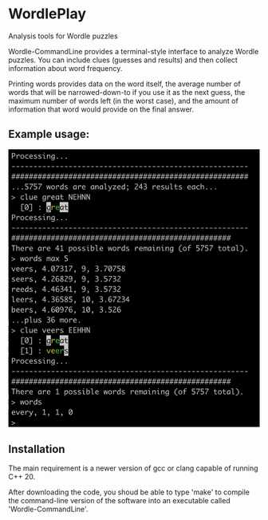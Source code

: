 # WordlePlay
Analysis tools for Wordle puzzles

Wordle-CommandLine provides a terminal-style interface to analyze Wordle puzzles.
You can include clues (guesses and results) and then collect information about
word frequency.

Printing words provides data on the word itself, the average number of words that
will be narrowed-down-to if you use it as the next guess, the maximum number of 
words left (in the worst case), and the amount of information that word would
provide on the final answer.

## Example usage:

![Example screen shot](ScreenShot.png)

## Installation

The main requirement is a newer version of gcc or clang capable of running C++ 20.

After downloading the code, you shoud be able to type 'make' to compile the
command-line version of the software into an executable called 'Wordle-CommandLine'.
